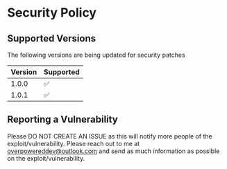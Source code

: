 # Security Policy

## Supported Versions 
The following versions are being updated for security patches

| Version | Supported          |
| ------- | ------------------ |
| 1.0.0   | :white_check_mark: |
| 1.0.1   | :white_check_mark: |

## Reporting a Vulnerability
Please DO NOT CREATE AN ISSUE as this will notify more people of the exploit/vulnerability. Please reach out to me at overpowereddev@outlook.com and send as much information as possible on the exploit/vulnerability.
